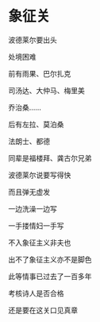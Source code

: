   

# 象征关

波德莱尔要出头

处境困难

前有雨果、巴尔扎克

司汤达、大仲马、梅里美

乔治桑……

后有左拉、莫泊桑

法朗士、都德

同辈是福楼拜、龚古尔兄弟

  

波德莱尔说要写得快

而且弹无虚发

一边洗澡一边写

一手搂情妇一手写

  

不入象征主义非夫也

出不了象征主义亦不是脚色

  

此等情事已过去了一百多年

考核诗人是否合格

还是要在这关口见真章